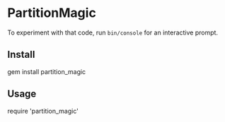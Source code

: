 # PartitionMagic

 To experiment with that code, run `bin/console` for an interactive prompt.

## Install
gem install partition_magic

## Usage

require 'partition_magic'
